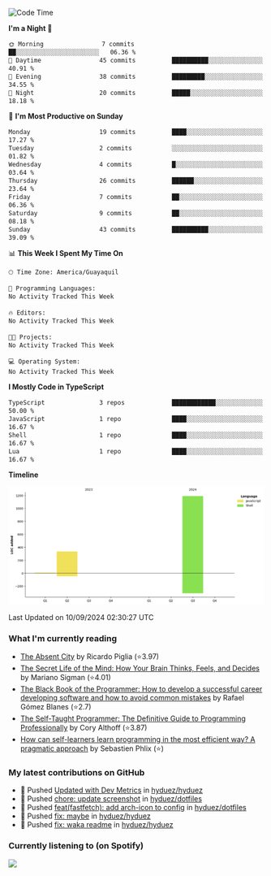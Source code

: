 <!--START_SECTION:waka-->
![Code Time](http://img.shields.io/badge/Code%20Time-237%20hrs%2026%20mins-blue)

**I'm a Night 🦉** 

```text
🌞 Morning                7 commits           ██░░░░░░░░░░░░░░░░░░░░░░░   06.36 % 
🌆 Daytime                45 commits          ██████████░░░░░░░░░░░░░░░   40.91 % 
🌃 Evening                38 commits          █████████░░░░░░░░░░░░░░░░   34.55 % 
🌙 Night                  20 commits          █████░░░░░░░░░░░░░░░░░░░░   18.18 % 
```
📅 **I'm Most Productive on Sunday** 

```text
Monday                   19 commits          ████░░░░░░░░░░░░░░░░░░░░░   17.27 % 
Tuesday                  2 commits           ░░░░░░░░░░░░░░░░░░░░░░░░░   01.82 % 
Wednesday                4 commits           █░░░░░░░░░░░░░░░░░░░░░░░░   03.64 % 
Thursday                 26 commits          ██████░░░░░░░░░░░░░░░░░░░   23.64 % 
Friday                   7 commits           ██░░░░░░░░░░░░░░░░░░░░░░░   06.36 % 
Saturday                 9 commits           ██░░░░░░░░░░░░░░░░░░░░░░░   08.18 % 
Sunday                   43 commits          ██████████░░░░░░░░░░░░░░░   39.09 % 
```


📊 **This Week I Spent My Time On** 

```text
🕑︎ Time Zone: America/Guayaquil

💬 Programming Languages: 
No Activity Tracked This Week

🔥 Editors: 
No Activity Tracked This Week

🐱‍💻 Projects: 
No Activity Tracked This Week

💻 Operating System: 
No Activity Tracked This Week
```

**I Mostly Code in TypeScript** 

```text
TypeScript               3 repos             ████████████░░░░░░░░░░░░░   50.00 % 
JavaScript               1 repo              ████░░░░░░░░░░░░░░░░░░░░░   16.67 % 
Shell                    1 repo              ████░░░░░░░░░░░░░░░░░░░░░   16.67 % 
Lua                      1 repo              ████░░░░░░░░░░░░░░░░░░░░░   16.67 % 
```



**Timeline**

![Lines of Code chart](https://raw.githubusercontent.com/hyduez/hyduez/master/assets/bar_graph.png)


 Last Updated on 10/09/2024 02:30:27 UTC
<!--END_SECTION:waka-->

### What I'm currently reading
<!-- GOODREADS-LIST:START -->
- [The Absent City](https://www.goodreads.com/review/show/6830799490?utm_medium=api&utm_source=rss) by Ricardo Piglia (⭐️3.97)
- [The Secret Life of the Mind: How Your Brain Thinks, Feels, and Decides](https://www.goodreads.com/review/show/6830795622?utm_medium=api&utm_source=rss) by Mariano Sigman (⭐️4.01)
- [The Black Book of the Programmer: How to develop a successful career developing software and how to avoid common mistakes](https://www.goodreads.com/review/show/6830792107?utm_medium=api&utm_source=rss) by Rafael Gómez Blanes (⭐️2.7)
- [The Self-Taught Programmer: The Definitive Guide to Programming Professionally](https://www.goodreads.com/review/show/6830355685?utm_medium=api&utm_source=rss) by Cory  Althoff (⭐️3.87)
- [How can self-learners learn programming in the most efficient way? A pragmatic approach](https://www.goodreads.com/review/show/6830353251?utm_medium=api&utm_source=rss) by Sebastien Phlix (⭐️)
<!-- GOODREADS-LIST:END -->

### My latest contributions on GitHub
<!--START_SECTION:activity-->
- 🍤 Pushed [Updated with Dev Metrics](https://github.com/hyduez/hyduez/commit/52bb330b481cfa9a01e569bd39974056c6b877c9) in [hyduez/hyduez](https://github.com/hyduez/hyduez)
- 🍤 Pushed [chore: update screenshot](https://github.com/hyduez/dotfiles/commit/8b5806f65289de84215ff07fd51c7bf87d92832d) in [hyduez/dotfiles](https://github.com/hyduez/dotfiles)
- 🍤 Pushed [feat(fastfetch): add arch-icon to config](https://github.com/hyduez/dotfiles/commit/21fc9dfbde008f384076a1ff21ed5235707e91d2) in [hyduez/dotfiles](https://github.com/hyduez/dotfiles)
- 🍤 Pushed [fix: maybe](https://github.com/hyduez/hyduez/commit/aa6bf295fccfb0cbb4f5f0e727a10bee87dd4fd2) in [hyduez/hyduez](https://github.com/hyduez/hyduez)
- 🍤 Pushed [fix: waka readme](https://github.com/hyduez/hyduez/commit/8f75f86cf963a5f4ed2bc04699e50dc115195fbc) in [hyduez/hyduez](https://github.com/hyduez/hyduez)
<!--END_SECTION:activity-->

### Currently listening to (on Spotify)
<img src="https://spotify-hyduez.vercel.app/api/spotify" width="400em">
